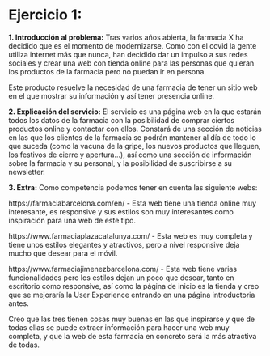 <h1>Ejercicio 1:</h1>

**1. Introducción al problema:**
Tras varios años abierta, la farmacia X ha decidido que es el momento de modernizarse. Como con el covid la gente utiliza internet más que nunca, han decidido dar un impulso a sus redes sociales y crear una web con tienda online para las personas que quieran los productos de la farmacia pero no puedan ir en persona.

Este producto resuelve la necesidad de una farmacia de tener un sitio web en el que mostrar su información y así tener presencia online. 

**2. Explicación del servicio:**
El servicio es una página web en la que estarán todos los datos de la farmacia con la posibilidad de comprar ciertos productos online y contactar con ellos. Constará de una sección de noticias en las que los clientes de la farmacia se podrán mantener al día de todo lo que suceda (como la vacuna de la gripe, los nuevos productos que lleguen, los festivos de cierre y apertura...), así como una sección de información sobre la farmacia y su personal, y la posibilidad de suscribirse a su newsletter. 

**3. Extra:**
Como competencia podemos tener en cuenta las siguiente webs:
<p>https://farmaciabarcelona.com/en/ - Esta web tiene una tienda online muy interesante, es responsive y sus estilos son muy interesantes como inspiración para una web de este tipo.</p>
<p>https://www.farmaciaplazacatalunya.com/ - Esta web es muy completa y tiene unos estilos elegantes y atractivos, pero a nivel responsive deja mucho que desear para el móvil.</p>
<p>https://www.farmaciajimenezbarcelona.com/ - Esta web tiene varias funcionalidades pero los estilos dejan un poco que desear, tanto en escritorio como responsive, así como la página de inicio es la tienda y creo que se mejoraría la User Experience entrando en una página introductoria antes.</p>

Creo que las tres tienen cosas muy buenas en las que inspirarse y que de todas ellas se puede extraer información para hacer una web muy completa, y que la web de esta farmacia en concreto será la más atractiva de todas.